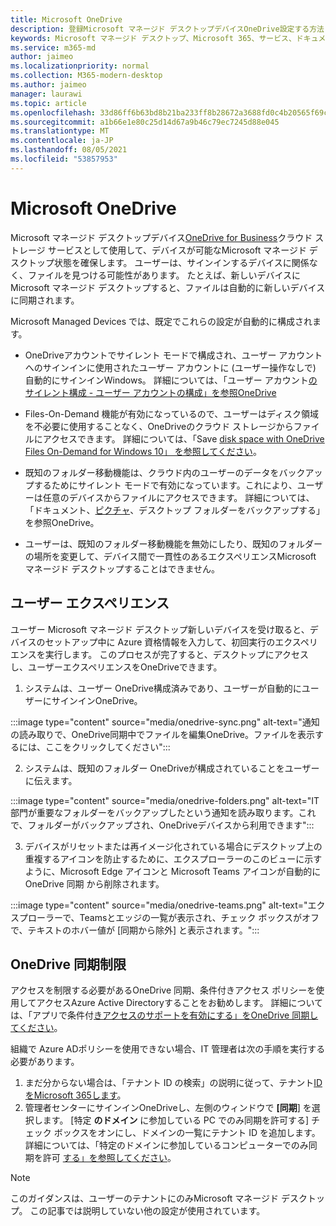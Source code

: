 ```yaml
---
title: Microsoft OneDrive
description: 登録Microsoft マネージド デスクトップデバイスOneDrive設定する方法
keywords: Microsoft マネージド デスクトップ、Microsoft 365、サービス、ドキュメント、アプリ、line-of-business アプリ、LOB アプリ
ms.service: m365-md
author: jaimeo
ms.localizationpriority: normal
ms.collection: M365-modern-desktop
ms.author: jaimeo
manager: laurawi
ms.topic: article
ms.openlocfilehash: 33d86ff6b63bd8b21ba233ff8b28672a3688fd0c4b20565f69cb9f11b4959426
ms.sourcegitcommit: a1b66e1e80c25d14d67a9b46c79ec7245d88e045
ms.translationtype: MT
ms.contentlocale: ja-JP
ms.lasthandoff: 08/05/2021
ms.locfileid: "53857953"
---
```

# <a name="microsoft-onedrive"></a>Microsoft OneDrive

Microsoft マネージド デスクトップデバイス[OneDrive for Business](/onedrive/plan-onedrive-enterprise)クラウド ストレージ サービスとして使用して、デバイスが可能なMicrosoft マネージド デスクトップ状態を確保します。 ユーザーは、サインインするデバイスに関係なく、ファイルを見つける可能性があります。 たとえば、新しいデバイスにMicrosoft マネージド デスクトップすると、ファイルは自動的に新しいデバイスに同期されます。

Microsoft Managed Devices では、既定でこれらの設定が自動的に構成されます。

- OneDriveアカウントでサイレント モードで構成され、ユーザー アカウントへのサインインに使用されたユーザー アカウントに (ユーザー操作なしで) 自動的にサインインWindows。 詳細については、「ユーザー アカウント[のサイレント構成 - ユーザー アカウントの構成」を参照OneDrive](/onedrive/use-silent-account-configuration)

- Files-On-Demand 機能が有効になっているので、ユーザーはディスク領域を不必要に使用することなく、OneDriveのクラウド ストレージからファイルにアクセスできます。 詳細については、「Save [disk space with OneDrive Files On-Demand for Windows 10」 を参照してください](https://support.microsoft.com/office/save-disk-space-with-onedrive-files-on-demand-for-windows-10-0e6860d3-d9f3-4971-b321-7092438fb38e)。

- 既知のフォルダー移動機能は、クラウド内のユーザーのデータをバックアップするためにサイレント モードで有効になっています。これにより、ユーザーは任意のデバイスからファイルにアクセスできます。 詳細については、「ドキュメント、[ピクチャ](https://support.microsoft.com/office/back-up-your-documents-pictures-and-desktop-folders-with-onedrive-d61a7930-a6fb-4b95-b28a-6552e77c3057)、デスクトップ フォルダーをバックアップする」を参照OneDrive。

- ユーザーは、既知のフォルダー移動機能を無効にしたり、既知のフォルダーの場所を変更して、デバイス間で一貫性のあるエクスペリエンスMicrosoft マネージド デスクトップすることはできません。

## <a name="user-experience"></a>ユーザー エクスペリエンス

ユーザー Microsoft マネージド デスクトップ新しいデバイスを受け取ると、デバイスのセットアップ中に Azure 資格情報を入力して、初回実行のエクスペリエンスを実行します。 このプロセスが完了すると、デスクトップにアクセスし、ユーザーエクスペリエンスをOneDriveできます。

1. システムは、ユーザー OneDrive構成済みであり、ユーザーが自動的にユーザーにサインインOneDrive。

:::image type="content" source="media/onedrive-sync.png" alt-text="通知の読み取りで、OneDrive同期中でファイルを編集OneDrive。ファイルを表示するには、ここをクリックしてください":::

2. システムは、既知のフォルダー OneDriveが構成されていることをユーザーに伝えます。

:::image type="content" source="media/onedrive-folders.png" alt-text="IT 部門が重要なフォルダーをバックアップしたという通知を読み取ります。これで、フォルダーがバックアップされ、OneDriveデバイスから利用できます":::

3. デバイスがリセットまたは再イメージ化されている場合にデスクトップ上の重複するアイコンを防止するために、エクスプローラーのこのビューに示すように、Microsoft Edge アイコンと Microsoft Teams アイコンが自動的に OneDrive 同期 から削除されます。

:::image type="content" source="media/onedrive-teams.png" alt-text="エクスプローラーで、Teamsとエッジの一覧が表示され、チェック ボックスがオフで、テキストのホバー値が [同期から除外] と表示されます。":::


## <a name="onedrive-sync-restrictions"></a>OneDrive 同期制限

アクセスを制限する必要があるOneDrive 同期、条件付きアクセス ポリシーを使用してアクセスAzure Active Directoryすることをお勧めします。 詳細については、「アプリで条件付[きアクセスのサポートを有効にする」をOneDrive 同期してください](/onedrive/enable-conditional-access)。

組織で Azure ADポリシーを使用できない場合、IT 管理者は次の手順を実行する必要があります。

1. まだ分からない場合は、「テナント ID の検索」の説明に従って、テナント[ID をMicrosoft 365します](/onedrive/find-your-office-365-tenant-id)。
2. 管理者センターにサインインOneDriveし、左側のウィンドウで **[同期**] を選択します。 [特定 **のドメイン** に参加している PC でのみ同期を許可する] チェック ボックスをオンにし、ドメインの一覧にテナント ID を追加します。 詳細については、「特定のドメインに参加しているコンピューターでのみ同期を許可 [する」を参照してください](/onedrive/allow-syncing-only-on-specific-domains)。

> [!NOTE]
> このガイダンスは、ユーザーのテナントにのみMicrosoft マネージド デスクトップ。 この記事では説明していない他の設定が使用されています。